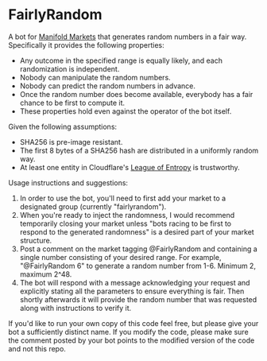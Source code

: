 # FairlyRandom

A bot for [Manifold Markets](https://manifold.markets/) that generates random numbers in a fair way. Specifically it provides the following properties:
 - Any outcome in the specified range is equally likely, and each randomization is independent.
 - Nobody can manipulate the random numbers.
 - Nobody can predict the random numbers in advance.
 - Once the random number does become available, everybody has a fair chance to be first to compute it.
 - These properties hold even against the operator of the bot itself.

Given the following assumptions:
 - SHA256 is pre-image resistant.
 - The first 8 bytes of a SHA256 hash are distributed in a uniformly random way.
 - At least one entity in Cloudflare's [League of Entropy](https://www.cloudflare.com/leagueofentropy/) is trustworthy.

Usage instructions and suggestions:
 1. In order to use the bot, you'll need to first add your market to a designated group (currently "fairlyrandom").
 2. When you're ready to inject the randomness, I would recommend temporarily closing your market unless
    "bots racing to be first to respond to the generated randomness" is a desired part of your market structure.
 3. Post a comment on the market tagging @FairlyRandom and containing a single number consisting of your desired range.
    For example, "@FairlyRandom 6" to generate a random number from 1-6. Minimum 2, maximum 2^48.
 4. The bot will respond with a message acknowledging your request and explicitly stating all the parameters to ensure everything is fair.
    Then shortly afterwards it will provide the random number that was requested along with instructions to verify it.

If you'd like to run your own copy of this code feel free, but please give your bot a sufficiently distinct name.
If you modify the code, please make sure the comment posted by your bot points to the modified version of the code and not this repo.
